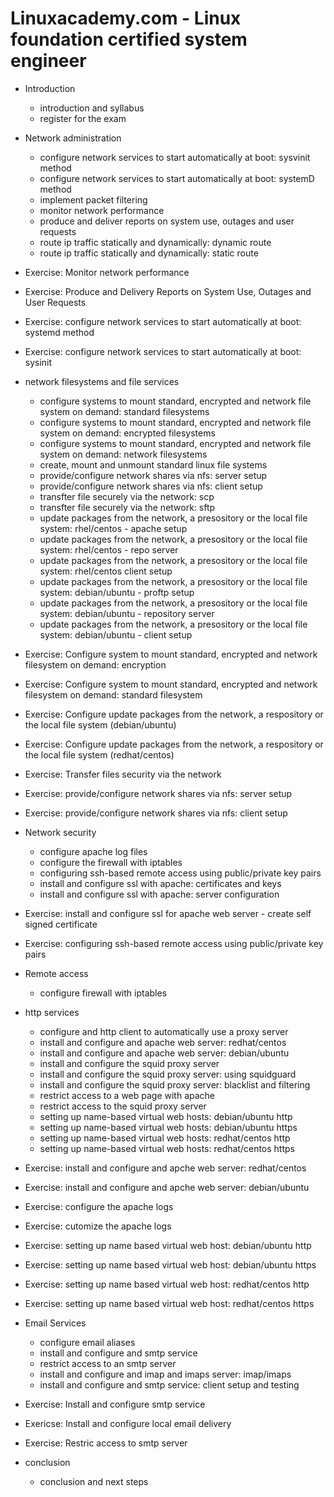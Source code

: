 # Linuxacademy.com - Linux foundation certified system engineer

* Introduction
  * introduction and syllabus
  * register for the exam
  
* Network administration
  * configure network services to start automatically at boot: sysvinit method
  * configure network services to start automatically at boot: systemD method
  * implement packet filtering
  * monitor network performance
  * produce and deliver reports on system use, outages and user requests
  * route ip traffic statically and dynamically: dynamic route
  * route ip traffic statically and dynamically: static route
  
* Exercise: Monitor network performance
* Exercise: Produce and Delivery Reports on System Use, Outages and User Requests
* Exercise: configure network services to start automatically at boot: systemd method
* Exercise: configure network services to start automatically at boot: sysinit

* network filesystems and file services
  * configure systems to mount standard, encrypted and network file system on demand: standard filesystems
  * configure systems to mount standard, encrypted and network file system on demand: encrypted filesystems
  * configure systems to mount standard, encrypted and network file system on demand: network filesystems
  * create, mount and unmount standard linux file systems
  * provide/configure network shares via nfs: server setup
  * provide/configure network shares via nfs: client setup
  * transfter file securely via the network: scp
  * transfter file securely via the network: sftp
  * update packages from the network, a presository or the local file system: rhel/centos - apache setup
  * update packages from the network, a presository or the local file system: rhel/centos - repo server
  * update packages from the network, a presository or the local file system: rhel/centos client setup
  * update packages from the network, a presository or the local file system: debian/ubuntu - proftp setup
  * update packages from the network, a presository or the local file system: debian/ubuntu - repository server
  * update packages from the network, a presository or the local file system: debian/ubuntu - client setup
  
* Exercise: Configure system to mount standard, encrypted and network filesystem on demand: encryption
* Exercise: Configure system to mount standard, encrypted and network filesystem on demand: standard filesystem
* Exercise: Configure update packages from the network, a respository or the local file system (debian/ubuntu)
* Exercise: Configure update packages from the network, a respository or the local file system (redhat/centos)
* Exercise: Transfer files security via the network
* Exercise: provide/configure network shares via nfs: server setup
* Exercise: provide/configure network shares via nfs: client setup

* Network security
  * configure apache log files
  * configure the firewall with iptables
  * configuring ssh-based remote access using public/private key pairs
  * install and configure ssl with apache: certificates and keys
  * install and configure ssl with apache: server configuration
  
* Exercise: install and configure ssl for apache web server - create self signed certificate
* Exercise: configuring ssh-based remote access using public/private key pairs

* Remote access
  * configure firewall with iptables
  
* http services
  * configure and http client to automatically use a proxy server
  * install and configure and apache web server: redhat/centos
  * install and configure and apache web server: debian/ubuntu
  * install and configure the squid proxy server
  * install and configure the squid proxy server: using squidguard
  * install and configure the squid proxy server: blacklist and filtering
  * restrict access to a web page with apache
  * restrict access to the squid proxy server
  * setting up name-based virtual web hosts: debian/ubuntu http
  * setting up name-based virtual web hosts: debian/ubuntu https
  * setting up name-based virtual web hosts: redhat/centos http
  * setting up name-based virtual web hosts: redhat/centos https
  
* Exercise: install and configure and apche web server: redhat/centos
* Exercise: install and configure and apche web server: debian/ubuntu
* Exercise: configure the apache logs
* Exercise: cutomize the apache logs
* Exercise: setting up name based virtual web host: debian/ubuntu http
* Exercise: setting up name based virtual web host: debian/ubuntu https
* Exercise: setting up name based virtual web host: redhat/centos http
* Exercise: setting up name based virtual web host: redhat/centos https

* Email Services
  * configure email aliases
  * install and configure and smtp service
  * restrict access to an smtp server
  * install and configure and imap and imaps server: imap/imaps
  * install and configure and smtp service: client setup and testing
  
* Exercise: Install and configure smtp service
* Exericse: Install and configure local email delivery
* Exercise: Restric access to smtp server

* conclusion
  * conclusion and next steps
